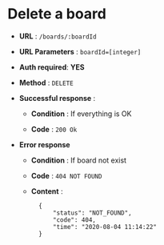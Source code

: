 # Delete a board

+ **URL** : `/boards/:boardId`

+ **URL Parameters** : `boardId=[integer]`

+ **Auth required**: **YES**

+ **Method** : `DELETE`

+ **Successful response** :
    
    + **Condition** : If everything is OK
    
    + **Code** : `200 Ok`

+ **Error response**

    + **Condition** :  If board not exist
    
    + **Code** : `404 NOT FOUND`
    
    + **Content** :
    
    
            {
                "status": "NOT_FOUND",
                "code": 404,
                "time": "2020-08-04 11:14:22"
            }
